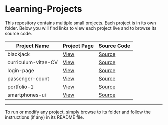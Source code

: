 # Learning-Projects

This repository contains multiple small projects. Each project is in its own folder. Below you will find links to view each project live and to browse its source code.

| Project Name         | Project Page                                                                 | Source Code                                                                                   |
|---------------------|------------------------------------------------------------------------------|-----------------------------------------------------------------------------------------------|
| blackjack           | [View](https://akshaypp-3.github.io/Learning-Projects/blackjack)              | [Source](https://github.com/akshaypp-3/Learning-Projects/tree/main/blackjack)                 |
| curriculum-vitae-CV | [View](curriculum-vitae-cv-seven.vercel.app)    | [Source](https://github.com/akshaypp-3/Learning-Projects/tree/main/curriculum-vitae-CV)       |
| login-page          | [View](https://akshaypp-3.github.io/Learning-Projects/login-page)             | [Source](https://github.com/akshaypp-3/Learning-Projects/tree/main/login-page)                |
| passenger-count     | [View](https://akshaypp-3.github.io/Learning-Projects/passenger-count)        | [Source](https://github.com/akshaypp-3/Learning-Projects/tree/main/passenger-count)           |
| portfolio-1         | [View](https://akshaypp-3.github.io/Learning-Projects/portfolio-1)            | [Source](https://github.com/akshaypp-3/Learning-Projects/tree/main/portfolio-1)               |
| smartphones-ui      | [View](https://akshaypp-3.github.io/Learning-Projects/smartphones-ui)         | [Source](https://github.com/akshaypp-3/Learning-Projects/tree/main/smartphones-ui)            |

---

To run or modify any project, simply browse to its folder and follow the instructions (if any) in its README file.